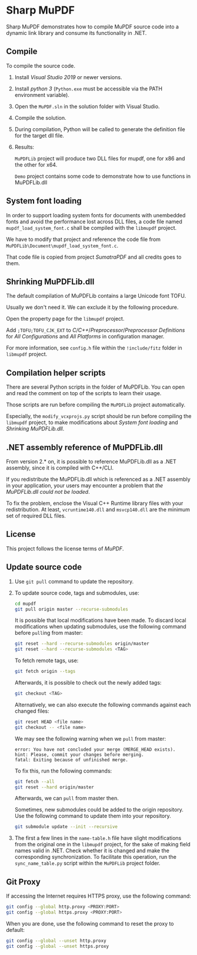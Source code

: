 # Sharp MuPDF

Sharp MuPDF demonstrates how to compile MuPDF source code into a dynamic link library and consume its functionality in .NET.

## Compile

To compile the source code.

1. Install _Visual Studio 2019_ or newer versions.

2. Install _python 3_ (`Python.exe` must be accessible via the PATH environment variable).

3. Open the `MuPDF.sln` in the solution folder with Visual Studio.

4. Compile the solution.

5. During compilation, Python will be called to generate the definition file for the target dll file.

6. Results:

   `MuPDFLib` project will produce two DLL files for mupdf, one for x86 and the other for x64.

   `Demo` project contains some code to demonstrate how to use functions in MuPDFLib.dll

## System font loading

In order to support loading system fonts for documents with unembedded fonts and avoid the performance lost across DLL files, a code file named `mupdf_load_system_font.c` shall be compiled with the `libmupdf` project.

We have to modify that project and reference the code file from `MuPDFLib\Document\mupdf_load_system_font.c`.

That code file is copied from project *SumatraPDF* and all credits goes to them.

## Shrinking MuPDFLib.dll

The default compilation of MuPDFLib contains a large Unicode font TOFU.

Usually we don't need it. We can exclude it by the following procedure.

Open the property page for the `libmupdf` project.

Add `;TOFU;TOFU_CJK_EXT` to _C/C++_/_Preprocessor_/_Preprocessor Definitions_ for _All Configurations_ and _All Platforms_ in configuration manager.

For more information, see `config.h` file within the `!include/fitz` folder in `libmupdf` project.

## Compilation helper scripts

There are several Python scripts in the folder of MuPDFLib. You can open and read the comment on top of the scripts to learn their usage.

Those scripts are run before compiling the `MuPDFLib` project automatically.

Especially, the `modify_vcxprojs.py` script should be run before compiling the `libmupdf` project, to make modifications about _System font loading_ and _Shrinking MuPDFLib.dll_.

## .NET assembly reference of MuPDFLib.dll

From version 2.* on, it is possible to reference MuPDFLib.dll as a .NET assembly, since it is compiled with C++/CLI.

If you redistribute the MuPDFLib.dll which is referenced as a .NET assembly in your application, your users may encounter a problem that *the MuPDFLib.dll could not be loaded*.

To fix the problem, enclose the Visual C++ Runtime library files with your redistribution. At least, `vcruntime140.dll` and `msvcp140.dll` are the minimum set of required DLL files.

## License

This project follows the license terms of *MuPDF*.

## Update source code

1. Use `git pull` command to update the repository.

2. To update source code, tags and submodules, use:

   ``` bash
   cd mupdf
   git pull origin master --recurse-submodules
   ```

   It is possible that local modifications have been made. To discard local modifications when updating submodules, use the following command before `pull`ing from master:

   ``` bash
   git reset --hard --recurse-submodules origin/master
   git reset --hard --recurse-submodules <TAG>
   ```

   To fetch remote tags, use:

   ``` bash
   git fetch origin --tags
   ```

   Afterwards, it is possible to check out the newly added tags:
   ``` bash
   git checkout <TAG>
   ```

   Alternatively, we can also execute the following commands against each changed files:

   ``` bash
   git reset HEAD <file name>
   git checkout -- <file name>
   ```

   We may see the following warning when we `pull` from master:

   ```
   error: You have not concluded your merge (MERGE_HEAD exists).
   hint: Please, commit your changes before merging.
   fatal: Exiting because of unfinished merge.
   ```

   To fix this, run the following commands:

   ``` bash
   git fetch --all
   git reset --hard origin/master
   ```

   Afterwards, we can `pull` from master then.

   Sometimes, new submodules could be added to the origin repository. Use the following command to update them into your repository.

   ``` bash
   git submodule update --init --recursive
   ```

3. The first a few lines in the `name-table.h` file have slight modifications from the original one in the `libmupdf` project, for the sake of making field names valid in .NET. Check whether it is changed and make the corresponding synchronization. To facilitate this operation, run the `sync_name_table.py` script within the `MuPDFLib` project folder.

## Git Proxy
If accessing the Internet requires HTTPS proxy, use the following command:

``` bash
git config --global http.proxy <PROXY:PORT>
git config --global https.proxy <PROXY:PORT>
```

When you are done, use the following command to reset the proxy to default:

``` bash
git config --global --unset http.proxy
git config --global --unset https.proxy
```
